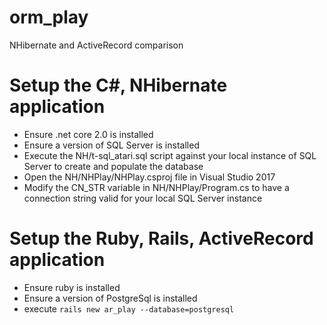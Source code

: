 # orm_play
NHibernate and ActiveRecord comparison

# Setup the C#, NHibernate application
* Ensure .net core 2.0 is installed
* Ensure a version of SQL Server is installed
* Execute the NH/t-sql_atari.sql script against your local instance of SQL Server to create and populate the database
* Open the NH/NHPlay/NHPlay.csproj file in Visual Studio 2017
* Modify the CN_STR variable in NH/NHPlay/Program.cs to have a connection string valid for your local SQL Server instance

# Setup the Ruby, Rails, ActiveRecord application
* Ensure ruby is installed
* Ensure a version of PostgreSql is installed
* execute `rails new ar_play --database=postgresql`
